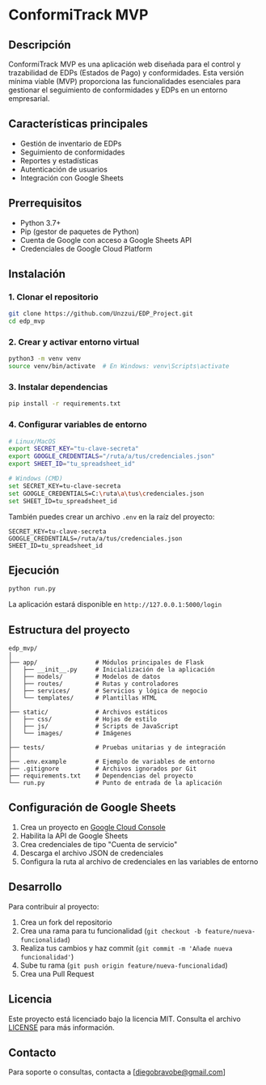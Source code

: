 # ConformiTrack MVP

## Descripción

ConformiTrack MVP es una aplicación web diseñada para el control y trazabilidad de EDPs (Estados de Pago) y conformidades. Esta versión mínima viable (MVP) proporciona las funcionalidades esenciales para gestionar el seguimiento de conformidades y EDPs en un entorno empresarial.

## Características principales

- Gestión de inventario de EDPs
- Seguimiento de conformidades
- Reportes y estadísticas
- Autenticación de usuarios
- Integración con Google Sheets

## Prerrequisitos

- Python 3.7+
- Pip (gestor de paquetes de Python)
- Cuenta de Google con acceso a Google Sheets API
- Credenciales de Google Cloud Platform

## Instalación

### 1. Clonar el repositorio

```bash
git clone https://github.com/Unzzui/EDP_Project.git
cd edp_mvp
```

### 2. Crear y activar entorno virtual

```bash
python3 -m venv venv
source venv/bin/activate  # En Windows: venv\Scripts\activate
```

### 3. Instalar dependencias

```bash
pip install -r requirements.txt
```

### 4. Configurar variables de entorno

```bash
# Linux/MacOS
export SECRET_KEY="tu-clave-secreta"
export GOOGLE_CREDENTIALS="/ruta/a/tus/credenciales.json"
export SHEET_ID="tu_spreadsheet_id"

# Windows (CMD)
set SECRET_KEY=tu-clave-secreta
set GOOGLE_CREDENTIALS=C:\ruta\a\tus\credenciales.json
set SHEET_ID=tu_spreadsheet_id
```

También puedes crear un archivo `.env` en la raíz del proyecto:

```
SECRET_KEY=tu-clave-secreta
GOOGLE_CREDENTIALS=/ruta/a/tus/credenciales.json
SHEET_ID=tu_spreadsheet_id
```

## Ejecución

```bash
python run.py
```

La aplicación estará disponible en `http://127.0.0.1:5000/login`

## Estructura del proyecto

```
edp_mvp/
│
├── app/                # Módulos principales de Flask
│   ├── __init__.py     # Inicialización de la aplicación
│   ├── models/         # Modelos de datos
│   ├── routes/         # Rutas y controladores
│   ├── services/       # Servicios y lógica de negocio
│   └── templates/      # Plantillas HTML
│
├── static/             # Archivos estáticos
│   ├── css/            # Hojas de estilo
│   ├── js/             # Scripts de JavaScript
│   └── images/         # Imágenes
│
├── tests/              # Pruebas unitarias y de integración
│
├── .env.example        # Ejemplo de variables de entorno
├── .gitignore          # Archivos ignorados por Git
├── requirements.txt    # Dependencias del proyecto
└── run.py              # Punto de entrada de la aplicación
```

## Configuración de Google Sheets

1. Crea un proyecto en [Google Cloud Console](https://console.cloud.google.com/)
2. Habilita la API de Google Sheets
3. Crea credenciales de tipo "Cuenta de servicio"
4. Descarga el archivo JSON de credenciales
5. Configura la ruta al archivo de credenciales en las variables de entorno

## Desarrollo

Para contribuir al proyecto:

1. Crea un fork del repositorio
2. Crea una rama para tu funcionalidad (`git checkout -b feature/nueva-funcionalidad`)
3. Realiza tus cambios y haz commit (`git commit -m 'Añade nueva funcionalidad'`)
4. Sube tu rama (`git push origin feature/nueva-funcionalidad`)
5. Crea una Pull Request

## Licencia

Este proyecto está licenciado bajo la licencia MIT. Consulta el archivo [LICENSE](LICENSE) para más información.

## Contacto

Para soporte o consultas, contacta a [diegobravobe@gmail.com]

